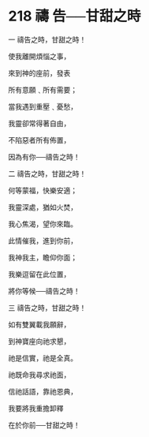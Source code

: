 # 218 禱 告──甘甜之時

一 禱告之時，甘甜之時！

使我離開煩惱之事，

來到神的座前，發表

所有意願﹑所有需要；

當我遇到重壓﹑憂愁，

我靈卻常得著自由，

不陷惡者所有佈置，

因為有你──禱告之時！

二 禱告之時，甘甜之時！

何等蒙福，快樂安適；

我靈深處，猶如火焚，

我心焦渴，望你來臨。

此情催我，進到你前，

我神我主，瞻仰你面；

我樂逗留在此位置，

將你等候──禱告之時！

三 禱告之時，甘甜之時！

如有雙翼載我願辭，

到神寶座向祂求懇，

祂是信實，祂是全真。

祂既命我尋求祂面，

信祂話語，靠祂恩典，

我要將我重擔卸釋

在於你前──甘甜之時！

